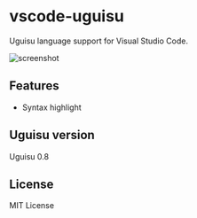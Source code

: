 # vscode-uguisu
Uguisu language support for Visual Studio Code.

<img alt="screenshot" src="https://raw.githubusercontent.com/uguisu-dev/vscode-uguisu/master/screenshot.png" />

## Features
- Syntax highlight

## Uguisu version
Uguisu 0.8

## License
MIT License

